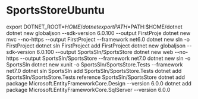 # SportsStoreUbuntu
export DOTNET_ROOT=$HOME/dotnet
export PATH=$PATH:$HOME/dotnet
dotnet new globaljson --sdk-version 6.0.100 --output FirstProje
dotnet new mvc --no-https --output FirstProject --framework net6.0
dotnet new sln -o FirstProject
dotnet sln FirstProject add FirstProject
dotnet new globaljson --sdk-version 6.0.100 --output SportsSln/SportsStore
dotnet new web --no-https --output SportsSln/SportsStore --framework net7.0
dotnet new sln -o SportsSln
dotnet new xunit -o SportsSln/SportsStore.Tests --framework net7.0
dotnet sln SportsSln add SportsSln/SportsStore.Tests
dotnet add SportsSln/SportsStore.Tests reference SportsSln/SportsStore
dotnet add package Microsoft.EntityFrameworkCore.Design --version 6.0.0
dotnet add package Microsoft.EntityFrameworkCore.SqlServer --version 6.0.0

